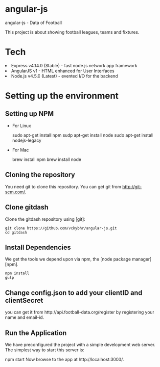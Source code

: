 # angular-js
angular-js - Data of Football

This project is about showing football leagues, teams and fixtures. 

<h1>Tech</h1>

<li>Express v4.14.0 (Stable) - fast node.js network app framework</li>
<li>AngularJS v1 - HTML enhanced for User Interfaces</li>
<li>Node.js v4.5.0 (Latest) - evented I/O for the backend</li>

<h1>Setting up the environment</h1>

<h2>Setting up NPM</h2>

<ul>
<li>For Linux</li>

  sudo apt-get install npm
  sudp apt-get install node
  sudo apt-get install nodejs-legacy

<li>For Mac</li>

   brew install npm
   brew install node
</ul>

<h2>Cloning the repository</h2>

You need git to clone this repository. You can get git from http://git-scm.com/.

<h2>Clone gitdash</h2>

Clone the gitdash repository using [git]:

	git clone https://github.com/vckybhr/angular-js.git
	cd gitdash
<h2>Install Dependencies</h2>

We get the tools we depend upon via npm, the [node package manager][npm].

	npm install
	gulp 

<h2>Change config.json to add your clientID and clientSecret</h2>
	you can get it from http://api.football-data.org/register by registering your name and email-id.

<h2>Run the Application</h2>

We have preconfigured the project with a simple development web server. The simplest way to start this server is:

npm start
Now browse to the app at http://localhost:3000/.
